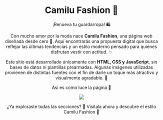 <h1 align = "center">Camilu Fashion 🛒</h1>

<p align="center">¡Renueva tu guardarropa! 🛍️</p>

<p align="center">
Con mucho amor por la moda nace <b>Camilu Fashion</b>, una página web diseñada desde cero 💃.  
Aquí encontrarás una propuesta digital que busca reflejar las últimas tendencias y un estilo moderno pensado para quienes disfrutan vestir con actitud. ✨
</p>

<p align="center">
Este sitio está desarrollado únicamente con <b>HTML, CSS y JavaScript</b>, sin bases de datos ni plantillas prearmadas.  
Algunas imágenes utilizadas provienen de distintas fuentes con el fin de darle un toque más atractivo y visualmente agradable. 🖤
</p>

<p align="center">
Así es como luce la página 🤩
</p>

<p align="center">
<img src="https://user-images.githubusercontent.com/47295558/76738138-11372680-6790-11ea-82c6-c27a9c2b7b68.gif">
</p>

<p align="center">
¿Ya exploraste todas las secciones? 🧐  
Visítala ahora y descubre el estilo Camilu Fashion 🥳  
</p>
